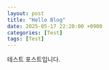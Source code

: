 ```yaml
---
layout: post
title: "Hello Blog"
date: 2025-05-17 22:20:00 +0900
categories: [Test]
tags: [Test]
---
```


테스트 포스트입니다.
